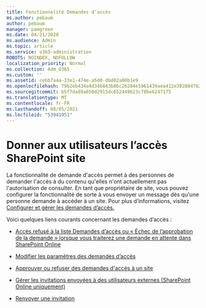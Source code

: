 ```yaml
---
title: Fonctionnalité Demandes d’accès
ms.author: pebaum
author: pebaum
manager: pamgreen
ms.date: 04/21/2020
ms.audience: Admin
ms.topic: article
ms.service: o365-administration
ROBOTS: NOINDEX, NOFOLLOW
localization_priority: Normal
ms.collection: Adm_O365
ms.custom: ''
ms.assetid: cebb7a4a-33e1-474e-a5d0-dbd02a80b1e9
ms.openlocfilehash: 79b2eb434a4d346843b86c2b284e5961439aea412e3828847b28927a08f17a70
ms.sourcegitcommit: b5f7da89a650d2915dc652449623c78be6247175
ms.translationtype: MT
ms.contentlocale: fr-FR
ms.lasthandoff: 08/05/2021
ms.locfileid: "53941951"
---
```

# <a name="give-users-access-to-sharepoint-site"></a>Donner aux utilisateurs l’accès SharePoint site

La fonctionnalité de demande d'accès permet à des personnes de demander l'accès à du contenu qu'elles n'ont actuellement pas l'autorisation de consulter. En tant que propriétaire de site, vous pouvez configurer la fonctionnalité de sorte à vous envoyer un message dès qu'une personne demande à accéder à un site. Pour plus d’informations, visitez [Configurer et gérer les demandes d’accès.](https://support.office.com/article/set-up-and-manage-access-requests-94b26e0b-2822-49d4-929a-8455698654b3)

Voici quelques liens courants concernant les demandes d’accès :

- [Accès refusé à la liste Demandes d’accès ou « Échec de l’approbation de la demande » lorsque vous traiterez une demande en attente dans SharePoint Online](https://docs.microsoft.com/sharepoint/support/sharing-and-permissions/request-approval-failed)

- [Modifier les paramètres des demandes d’accès](https://support.office.com/article/set-up-and-manage-access-requests-94b26e0b-2822-49d4-929a-8455698654b3#bk_enableallow)

- [Approuver ou refuser des demandes d'accès à un site](https://support.office.com/article/set-up-and-manage-access-requests-94b26e0b-2822-49d4-929a-8455698654b3#__toc374462558)

- [Gérer les invitations envoyées à des utilisateurs externes (SharePoint Online uniquement)](https://support.office.com/article/set-up-and-manage-access-requests-94b26e0b-2822-49d4-929a-8455698654b3#__toc334189260)

- [Renvoyer une invitation](https://support.office.com/article/set-up-and-manage-access-requests-94b26e0b-2822-49d4-929a-8455698654b3#__toc374462560)



